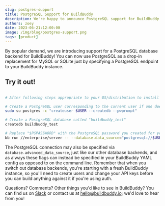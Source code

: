 ```yaml
---
slug: postgres-support
title: PostgreSQL Support for BuildBuddy
description: We're happy to announce PostgreSQL support for BuildBuddy.
authors: zoey
date: 2023-06-21:12:00:00
image: /img/blog/postgres-support.png
tags: [product]
---
```


By popular demand, we are introducing support for a PostgreSQL database backend for BuildBuddy! You can now use PostgreSQL as a drop-in replacement for MySQL or SQLite just by specifying a PostgreSQL endpoint to your BuildBuddy instance.

<!-- truncate -->

## Try it out!

```bash

# After following steps appropriate to your OS/distribution to install PostgreSQL:

# Create a PostgreSQL user corresponding to the current user if one does not already exist
sudo su postgres -c "createuser $USER --createdb --pwprompt"

# Create a PostgreSQL database called "buildbuddy_test"
createdb buildbuddy_test

# Replace "$PGPASSWORD" with the PostgreSQL password you created for your user
bb run //enterprise/server -- --database.data_source="postgresql://$USER:$PGPASSWORD@localhost/buildbuddy_test?sslmode=disable"
```

The PostgreSQL connection may also be specified via `database.advanced_data_source`, just like our other database backends, and as always these flags can instead be specified in your BuildBuddy YAML config as opposed to on the command line. Remember that when you switch out database backends, you're starting with a fresh BuildBuddy instance, so you'll need to create users and change your API keys before you can build anything against it if you're using auth.

Questions? Comments? Other things you'd like to see in BuildBuddy? You can find us on [Slack](https://community.buildbuddy.io/) or contact us at [hello@buildbuddy.io](mailto:hello@buildbuddy.io); we'd love to hear from you!
